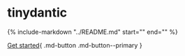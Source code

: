 # tinydantic

{%
   include-markdown "../README.md"
   start="<!-- overview-start -->"
   end="<!-- overview-end -->"
%}

[Get started](get_started/index.md){ .md-button .md-button--primary }
